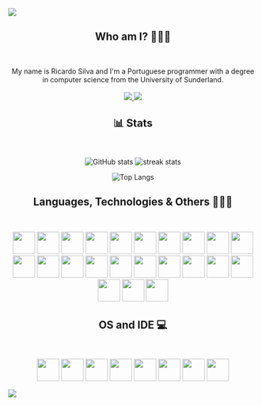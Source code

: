 <img src="https://capsule-render.vercel.app/api?type=waving&color=830203&height=200&section=header&animation=fadeIn&text=ZALASZZ&fontAlignY=35&fontColor=747474" />

<h2 align="center">Who am I? 👨🏽‍🎓</h2>
<br>
<p align="center">
  My name is Ricardo Silva and I'm a Portuguese programmer with a degree in computer science from the University of Sunderland.<br><br>
  <a href="https://uk.linkedin.com/in/ricardo-silva-17951b226">
    <img src="https://img.shields.io/badge/LinkedIn-0077B5?style=for-the-badge&logo=linkedin&logoColor=white" /> 
  </a>
  <a href="mailto:rickysilva2002@hotmail.com">
    <img src="https://img.shields.io/badge/Microsoft_Outlook-0078D4?style=for-the-badge&logo=microsoft-outlook&logoColor=white" />
  </a>
</p>

<h2 align="center"> 📊 Stats </h2>
<br>
<p align="center">
  <img src="https://github-readme-stats.vercel.app/api?username=zalaszz&theme=shadow_red&show_icons=true" alt="GitHub stats">
  <img src="https://github-readme-streak-stats-salesp07.vercel.app/?user=zalaszz&count_private=true&theme=shadow_red" alt="streak stats"/>
</p>
<p align="center">
  <img src="https://github-readme-stats.vercel.app/api/top-langs/?username=zalaszz&layout=compact&theme=shadow_red" alt="Top Langs">  
</p>

<h2 align="center">Languages, Technologies & Others 👨🏾‍💻 </h2>
<br>
<p align="center">
  <img src="https://cdn.jsdelivr.net/gh/devicons/devicon@latest/icons/html5/html5-original.svg" width="45" height="45"/>
  <img src="https://cdn.jsdelivr.net/gh/devicons/devicon@latest/icons/csharp/csharp-original.svg" width="45" height="45"/>
  <img src="https://cdn.jsdelivr.net/gh/devicons/devicon@latest/icons/java/java-original.svg" width="45" height="45"/>
  <img src="https://cdn.jsdelivr.net/gh/devicons/devicon@latest/icons/javascript/javascript-original.svg" width="45" height="45"/>
  <img src="https://cdn.jsdelivr.net/gh/devicons/devicon@latest/icons/json/json-original.svg" width="45" height="45"/>
  <img src="https://cdn.jsdelivr.net/gh/devicons/devicon@latest/icons/css3/css3-original.svg" width="45" height="45"/>
  <img src="https://cdn.jsdelivr.net/gh/devicons/devicon@latest/icons/spring/spring-original.svg" width="45" height="45"/>
  <img src="https://cdn.jsdelivr.net/gh/devicons/devicon@latest/icons/php/php-original.svg" width="45" height="45"/>
  <img src="https://cdn.jsdelivr.net/gh/devicons/devicon@latest/icons/mysql/mysql-original.svg" width="45" height="45"/>
  <img src="https://cdn.jsdelivr.net/gh/devicons/devicon@latest/icons/gradle/gradle-original.svg" width="45" height="45"/>
  <img src="https://cdn.jsdelivr.net/gh/devicons/devicon@latest/icons/microsoftsqlserver/microsoftsqlserver-original.svg" width="45" height="45"/>
  <img src="https://cdn.jsdelivr.net/gh/devicons/devicon@latest/icons/mongodb/mongodb-original.svg" width="45" height="45"/>
  <img src="https://cdn.jsdelivr.net/gh/devicons/devicon@latest/icons/jquery/jquery-original.svg" width="45" height="45"/>
  <img src="https://cdn.jsdelivr.net/gh/devicons/devicon@latest/icons/cplusplus/cplusplus-original.svg" width="45" height="45"/>
  <img src="https://cdn.jsdelivr.net/gh/devicons/devicon@latest/icons/firebase/firebase-original.svg" width="45" height="45"/>
  <img src="https://cdn.jsdelivr.net/gh/devicons/devicon@latest/icons/docker/docker-original.svg" width="45" height="45"/>
  <img src="https://cdn.jsdelivr.net/gh/devicons/devicon@latest/icons/dotnetcore/dotnetcore-original.svg" width="45" height="45"/>
  <img src="https://cdn.jsdelivr.net/gh/devicons/devicon@latest/icons/git/git-original.svg" width="45" height="45"/>
  <img src="https://cdn.jsdelivr.net/gh/devicons/devicon@latest/icons/insomnia/insomnia-original.svg" width="45" height="45"/>
  <img src="https://cdn.jsdelivr.net/gh/devicons/devicon@latest/icons/lua/lua-original.svg" width="45" height="45"/>
  <img src="https://cdn.jsdelivr.net/gh/devicons/devicon@latest/icons/nodejs/nodejs-original.svg" width="45" height="45"/>
  <img src="https://cdn.jsdelivr.net/gh/devicons/devicon@latest/icons/python/python-original.svg" width="45" height="45"/>
  <img src="https://cdn.jsdelivr.net/gh/devicons/devicon@latest/icons/react/react-original.svg" width="45" height="45"/>
</p>     

<h2 align="center">OS and IDE 💻</h2>
<br>
<p align="center">
  <img src="https://cdn.jsdelivr.net/gh/devicons/devicon@latest/icons/windows11/windows11-original.svg" width="45" height="45"/>
  <img src="https://cdn.jsdelivr.net/gh/devicons/devicon@latest/icons/archlinux/archlinux-original.svg" width="45" height="45"/>
  <img src="https://cdn.jsdelivr.net/gh/devicons/devicon@latest/icons/linux/linux-original.svg" width="45" height="45"/>
  <img src="https://cdn.jsdelivr.net/gh/devicons/devicon@latest/icons/intellij/intellij-original.svg" width="45" height="45"/>
  <img src="https://cdn.jsdelivr.net/gh/devicons/devicon@latest/icons/vscode/vscode-original.svg" width="45" height="45"/>
  <img src="https://cdn.jsdelivr.net/gh/devicons/devicon@latest/icons/eclipse/eclipse-original-wordmark.svg" width="45" height="45"/>
  <img src="https://cdn.jsdelivr.net/gh/devicons/devicon@latest/icons/visualstudio/visualstudio-original.svg" width="45" height="45"/>
  <img src="https://cdn.jsdelivr.net/gh/devicons/devicon@latest/icons/androidstudio/androidstudio-original.svg" width="45" height="45"/>
</p>

<img src="https://capsule-render.vercel.app/api?type=waving&color=830203&height=200&section=footer" />
